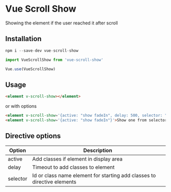 # Vue Scroll Show

Showing the element if the user reached it after scroll

## Installation

```js
npm i --save-dev vue-scroll-show
```

```js
import VueScrollShow from 'vue-scroll-show'

Vue.use(VueScrollShow)
```

## Usage

```html
<element v-scroll-show></element>
```

or with options

```html
<element v-scroll-show='{active: "show fadeIn", delay: 500, selector: "#id"}'>Show one from selector</element>
<element v-scroll-show='{active: "show fadeIn"}'>Show one from selector</element>
```

## Directive options

| Option | Description |
| ------ | ------ |
| active | Add classes if element in display area |
| delay | Timeout to add classes to element |
| selector | Id or class name element for starting add classes to directive elements |